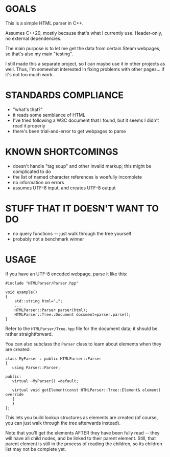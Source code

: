 # GOALS

This is a simple HTML parser in C++.

Assumes C++20, mostly because that's what I currently use. Header-only, no external dependencies.

The main purpose is to let me get the data from certain Steam webpages, so that's also my main "testing".

I still made this a separate project, so I can maybe use it in other projects as well. Thus, I'm somewhat interested in fixing problems with other pages... if it's not too much work.

# STANDARDS COMPLIANCE

* "what's that?"
* it reads some semblance of HTML
* I've tried following a W3C document that I found, but it seems
  I didn't read it properly
* there's been trial-and-error to get webpages to parse

# KNOWN SHORTCOMINGS

* doesn't handle "tag soup" and other invalid markup; this might be complicated to do
* the list of named character references is woefully incomplete
* no information on errors
* assumes UTF-8 input, and creates UTF-8 output

# STUFF THAT IT DOESN'T WANT TO DO

* no query functions -- just walk through the tree yourself
* probably not a benchmark winner

# USAGE

If you have an UTF-8 encoded webpage, parse it like this:

```
#include "HTMLParser/Parser.hpp"

void example()
{
    std::string html="…";
    ...
    HTMLParser::Parser parser(html);
    HTMLParser::Tree::Document document=parser.parse();
}
```

Refer to the `HTMLParser/Tree.hpp` file for the document data; it should be rather straightforward.

You can also subclass the `Parser` class to learn about elements when they are created:

```
class MyParser : public HTMLParser::Parser
{
   using Parser::Parser;

public:
   virtual ~MyParser() =default;

   virtual void gotElement(const HTMLParser::Tree::Element& element) override
   {
   }
};
```

This lets you build lookup structures as elements are created (of course, you can just walk through the tree afterwards instead).

Note that you'll get the elements AFTER they have been fully read -- they will have all child nodes, and be linked to their parent element. Still, that parent element is still in the process of reading the children, so its children list may not be complete yet.
